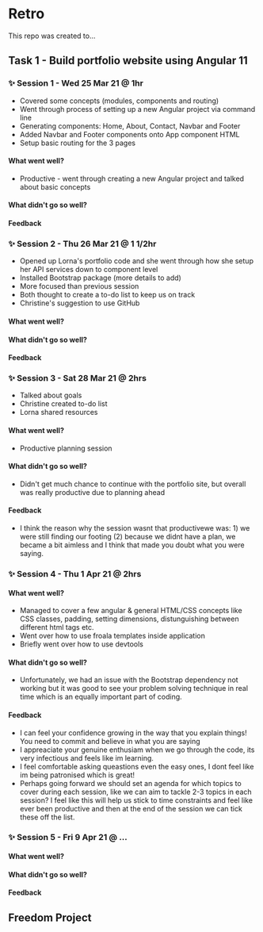 # Retro
This repo was created to...

## Task 1 - Build portfolio website using Angular 11

### ✨ Session 1 - Wed  25 Mar 21 @ 1hr
* Covered some concepts (modules, components and routing)
* Went through process of setting up a new Angular project via command line
* Generating components: Home, About, Contact, Navbar and Footer
* Added Navbar and Footer components onto App component HTML
* Setup basic routing for the 3 pages

#### What went well?
* Productive - went through creating a new Angular project and talked about basic concepts

#### What didn't go so well?
#### Feedback

### ✨ Session 2 - Thu 26 Mar 21 @ 1 1/2hr
* Opened up Lorna's portfolio code and she went through how she setup her API services down to component level
* Installed Bootstrap package (more details to add)
* More focused than previous session
* Both thought to create a to-do list to keep us on track
* Christine's suggestion to use GitHub 

#### What went well?
#### What didn't go so well?
#### Feedback

### ✨ Session 3 - Sat 28 Mar 21 @ 2hrs
* Talked about goals
* Christine created to-do list
* Lorna shared resources

#### What went well?
* Productive planning session

#### What didn't go so well?
* Didn't get much chance to continue with the portfolio site, but overall was really productive due to planning ahead

#### Feedback 
* I think the reason why the session wasnt that productivewe was: 1) we were still finding our footing (2) because we didnt have a plan, we became a bit aimless and I think that made you doubt what you were saying.

### ✨ Session 4 - Thu 1 Apr 21 @ 2hrs
#### What went well?
* Managed to cover a few angular & general HTML/CSS concepts like CSS classes, padding, setting dimensions, distunguishing between different html tags etc.
* Went over how to use froala templates inside application
* Briefly went over how to use devtools
#### What didn't go so well?
* Unfortunately, we had an issue with the Bootstrap dependency not working but it was good to see your problem solving technique in real time which is an equally important part of coding.

#### Feedback 
* I can feel your confidence growing in the way that you explain things! You need to commit and believe in what you are saying
* I appreaciate your genuine enthusiam when we go through the code, its very infectious and feels like im learning. 
* I feel comfortable asking queastions even the easy ones, I dont feel like im being patronised which is great!
* Perhaps going forward we should set an agenda for which topics to cover during each session, like we can aim to tackle 2-3 topics in each session? I feel like this will help us stick to time constraints and feel like ever been productive and then at the end of the session we can tick these off the list.

### ✨ Session 5 - Fri 9 Apr 21 @ ...
#### What went well? 
#### What didn't go so well? 
#### Feedback

## Freedom Project
